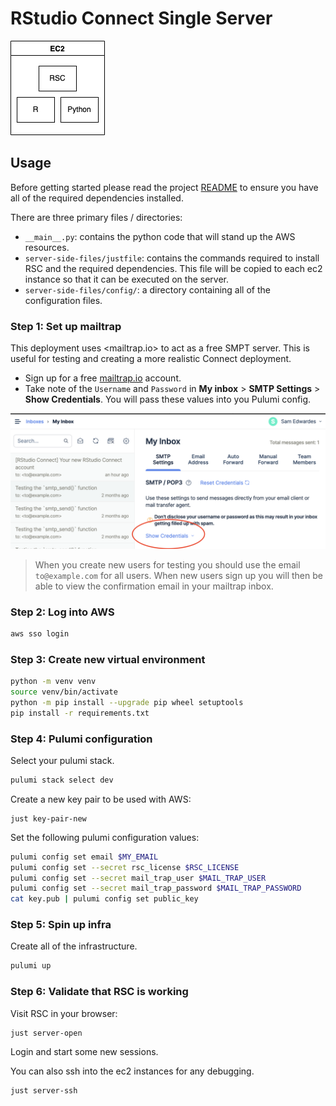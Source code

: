 # RStudio Connect Single Server

![](infra.drawio.png)

## Usage

Before getting started please read the project [README](../../README.md) to ensure you have all of the required dependencies installed.

There are three primary files / directories:

- `__main__.py`: contains the python code that will stand up the AWS resources.
- `server-side-files/justfile`: contains the commands required to install RSC and the required dependencies. This file will be copied to each ec2 instance so that it can be executed on the server.
- `server-side-files/config/`: a directory containing all of the configuration files.

### Step 1: Set up mailtrap

This deployment uses <mailtrap.io> to act as a free SMPT server. This is useful for testing and creating a more realistic Connect deployment.

- Sign up for a free [mailtrap.io](https://mailtrap.io/register/signup?ref=header) account.
- Take note of the `Username` and `Password` in **My inbox** > **SMTP Settings** > **Show Credentials**. You will pass these values into you Pulumi config.

![mailtrap screenshot](imgs/mailtrap-settings.png)

> When you create new users for testing you should use the email `to@example.com` for all users. When new users sign up you will then be able to view the confirmation email in your mailtrap inbox.

### Step 2: Log into AWS

```bash
aws sso login
```

### Step 3: Create new virtual environment

```bash
python -m venv venv
source venv/bin/activate
python -m pip install --upgrade pip wheel setuptools
pip install -r requirements.txt
```

### Step 4: Pulumi configuration

Select your pulumi stack.

```bash
pulumi stack select dev
```

Create a new key pair to be used with AWS:

```
just key-pair-new
```

Set the following pulumi configuration values:

```bash
pulumi config set email $MY_EMAIL
pulumi config set --secret rsc_license $RSC_LICENSE
pulumi config set --secret mail_trap_user $MAIL_TRAP_USER
pulumi config set --secret mail_trap_password $MAIL_TRAP_PASSWORD
cat key.pub | pulumi config set public_key
```

### Step 5: Spin up infra

Create all of the infrastructure.

```bash
pulumi up
```

### Step 6: Validate that RSC is working

Visit RSC in your browser:

```
just server-open
```

Login and start some new sessions.

You can also ssh into the ec2 instances for any debugging.

```bash
just server-ssh
```